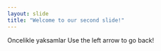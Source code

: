 ```yaml
---
layout: slide
title: "Welcome to our second slide!"
---
```

Oncelikle yaksamlar
Use the left arrow to go back!
